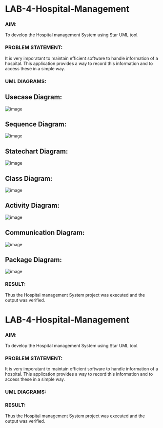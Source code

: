 # LAB-4-Hospital-Management
### AIM:
To develop the Hospital management System using Star UML tool.
### PROBLEM STATEMENT:
It is very imporatant to maintain efficient software to handle information of a hospital.
This application provides a way to record this information and to access these in a simple way.

### UML DIAGRAMS:
## Usecase Diagram:
![image](https://github.com/22002525karthikeyan/LAB-4-Hospital-Management/assets/118708040/46eae1cd-9591-405e-8a0e-c9df59782282)
## Sequence Diagram:
![image](https://github.com/22002525karthikeyan/LAB-4-Hospital-Management/assets/118708040/eea13653-110d-43a3-9f39-bda0e7c0db41)
## Statechart Diagram:
![image](https://github.com/22002525karthikeyan/LAB-4-Hospital-Management/assets/118708040/9f1680e9-7e07-4654-8e22-84a0980b7672)
## Class Diagram:
![image](https://github.com/22002525karthikeyan/LAB-4-Hospital-Management/assets/118708040/b7a8869f-13a5-41f0-8eb0-2575af96fc69)
## Activity Diagram:
![image](https://github.com/22002525karthikeyan/LAB-4-Hospital-Management/assets/118708040/921042da-2023-4388-beea-150d4d5de45a)
## Communication Diagram:
![image](https://github.com/22002525karthikeyan/LAB-4-Hospital-Management/assets/118708040/d01ed0aa-279d-4456-9a94-050f5a6f10d5)
## Package Diagram:
![image](https://github.com/22002525karthikeyan/LAB-4-Hospital-Management/assets/118708040/6ad8b234-e206-45a7-920c-762446d933af)
### RESULT:
Thus the Hospital management System project was executed and the output was verified.
# LAB-4-Hospital-Management
### AIM:
To develop the Hospital management System using Star UML tool.
### PROBLEM STATEMENT:
It is very imporatant to maintain efficient software to handle information of a hospital.
This application provides a way to record this information and to access these in a simple way.

### UML DIAGRAMS:




### RESULT:
Thus the Hospital management System project was executed and the output was verified.
